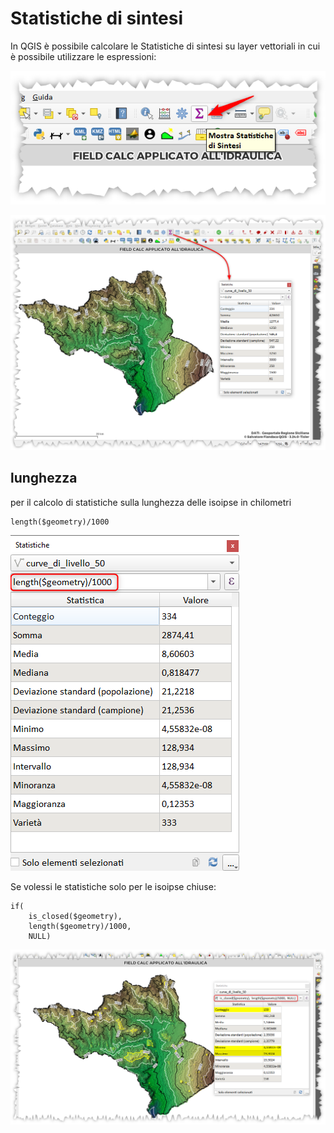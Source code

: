 # Statistiche di sintesi

In QGIS è possibile calcolare le Statistiche di sintesi su layer vettoriali in cui è possibile utilizzare le espressioni:

![](../imgs/esempi/img_05.png)

![](../imgs/esempi/img_051.png)

## lunghezza

per il calcolo di statistiche sulla lunghezza delle isoipse in chilometri

```
length($geometry)/1000
```

![](../imgs/esempi/img_052.png)

Se volessi le statistiche solo per le isoipse chiuse:

```
if(
    is_closed($geometry),
    length($geometry)/1000,
    NULL)
```

![](../imgs/esempi/img_053.png)
